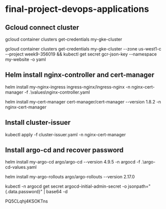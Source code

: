 # final-project-devops-applications

## Gcloud connect cluster

gcloud container clusters get-credentials my-gke-cluster

gcloud container clusters get-credentials my-gke-cluster --zone us-west1-c --project week9-356019  && kubectl get secret gcr-json-key --namespace my-website -o yaml

## Helm install nginx-controller and cert-manager

helm install my-nginx-ingress ingress-nginx/ingress-nginx -n nginx-cert-manager -f .\values\nginx-controller.yaml

helm install my-cert-manager cert-manager/cert-manager --version 1.8.2 -n nginx-cert-manager

## Install cluster-issuer

kubectl apply -f cluster-issuer.yaml -n nginx-cert-manager

## Install argo-cd and recover password

helm install my-argo-cd argo/argo-cd --version 4.9.5 -n argocd -f .\argo-cd-values.yaml

helm install my-argo-rollouts argo/argo-rollouts --version 2.17.0

kubectl -n argocd get secret argocd-initial-admin-secret -o jsonpath="{.data.password}" | base64 -d

PQ5CLqhj4KSOKTns
